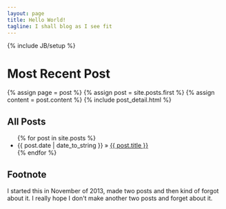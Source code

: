 ```yaml
---
layout: page
title: Hello World!
tagline: I shall blog as I see fit
---
```

{% include JB/setup %}
 
# Most Recent Post

<div class="blog-index">  
  {% assign page = post %}
  {% assign post = site.posts.first %}
  {% assign content = post.content %}
  {% include post_detail.html %}
</div>

## All Posts

<ul class="posts">
  {% for post in site.posts %}
    <li><span>{{ post.date | date_to_string }}</span> &raquo; <a href="{{ BASE_PATH }}{{ post.url }}">{{ post.title }}</a></li>
  {% endfor %}
</ul>

## Footnote

I started this in November of 2013, made two posts and then kind of forgot about it. I really hope I don't make another two posts and forget about it.





